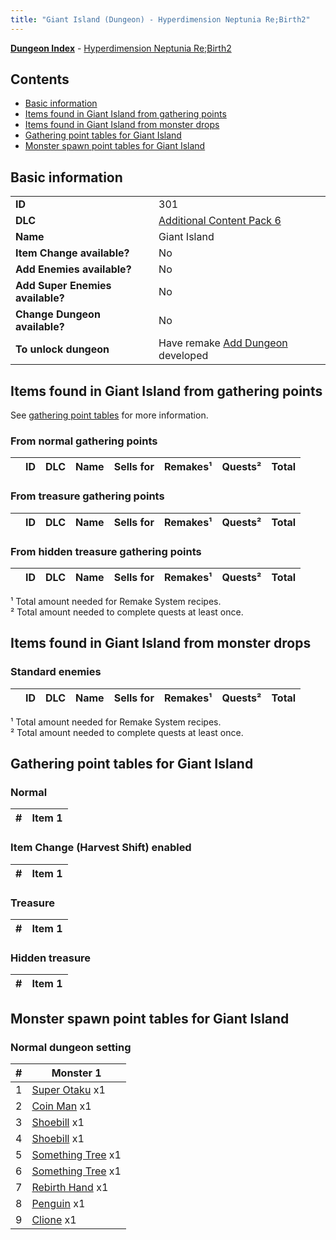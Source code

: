 ```yaml
---
title: "Giant Island (Dungeon) - Hyperdimension Neptunia Re;Birth2"
---
```


[**Dungeon Index**](/neptunia/rb2/dungeon/index.html) - [Hyperdimension Neptunia Re;Birth2](/neptunia/rb2)

## Contents

- [Basic information](#basic-information)
- [Items found in Giant Island from gathering points](#items-found-in-giant-island-from-gathering-points)
- [Items found in Giant Island from monster drops](#items-found-in-giant-island-from-monster-drops)
- [Gathering point tables for Giant Island](#gathering-point-tables-for-giant-island)
- [Monster spawn point tables for Giant Island](#monster-spawn-point-tables-for-giant-island)

## Basic information

|   |   |
| -- | -- |
| **ID** | 301 |
| **DLC** | [Additional Content Pack 6](/neptunia/rb2/dlc/14-pack6.html) |
| **Name** | Giant Island |
| **Item Change available?** | No |
| **Add Enemies available?** | No |
| **Add Super Enemies available?** | No |
| **Change Dungeon available?** | No |
| **To unlock dungeon** | Have remake [Add Dungeon](/neptunia/rb2/remake/14-1001-add-dungeon.html) developed |

## Items found in Giant Island from gathering points

See [gathering point tables](#gathering-point-tables-for-giant-island) for more information.

### From normal gathering points

|    | ID | DLC | Name | Sells for | Remakes¹ | Quests² | Total |
| -- | -- | --- | ---- | --------- | -------- | ------- | ----: |


### From treasure gathering points

|    | ID | DLC | Name | Sells for | Remakes¹ | Quests² | Total |
| -- | -- | --- | ---- | --------- | -------- | ------- | ----: |


### From hidden treasure gathering points

|    | ID | DLC | Name | Sells for | Remakes¹ | Quests² | Total |
| -- | -- | --- | ---- | --------- | -------- | ------- | ----: |


¹ Total amount needed for Remake System recipes.<br />² Total amount needed to complete quests at least once.

## Items found in Giant Island from monster drops


### Standard enemies

|    | ID | DLC | Name | Sells for | Remakes¹ | Quests² | Total |
| -- | -- | --- | ---- | --------- | -------- | ------- | ----: |


¹ Total amount needed for Remake System recipes.<br />² Total amount needed to complete quests at least once.

## Gathering point tables for Giant Island


### Normal


| #  | Item 1 |
| -- | ------ |


### Item Change (Harvest Shift) enabled


| #  | Item 1 |
| -- | ------ |


### Treasure


| #  | Item 1 |
| -- | ------ |


### Hidden treasure


| #  | Item 1 |
| -- | ------ |


## Monster spawn point tables for Giant Island


### Normal dungeon setting


| #  | Monster 1 |
| -- | --------- |
| 1 | [Super Otaku](/neptunia/rb2/monster/14-8001-super-otaku.html) x1 |
| 2 | [Coin Man](/neptunia/rb2/monster/14-8002-coin-man.html) x1 |
| 3 | [Shoebill](/neptunia/rb2/monster/14-8003-shoebill.html) x1 |
| 4 | [Shoebill](/neptunia/rb2/monster/14-8003-shoebill.html) x1 |
| 5 | [Something Tree](/neptunia/rb2/monster/14-8004-something-tree.html) x1 |
| 6 | [Something Tree](/neptunia/rb2/monster/14-8004-something-tree.html) x1 |
| 7 | [Rebirth Hand](/neptunia/rb2/monster/14-8005-rebirth-hand.html) x1 |
| 8 | [Penguin](/neptunia/rb2/monster/14-8006-penguin.html) x1 |
| 9 | [Clione](/neptunia/rb2/monster/14-8007-clione.html) x1 |